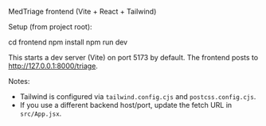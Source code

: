 MedTriage frontend (Vite + React + Tailwind)

Setup (from project root):

cd frontend
npm install
npm run dev

This starts a dev server (Vite) on port 5173 by default. The frontend posts to http://127.0.0.1:8000/triage.

Notes:
- Tailwind is configured via `tailwind.config.cjs` and `postcss.config.cjs`.
- If you use a different backend host/port, update the fetch URL in `src/App.jsx`.
